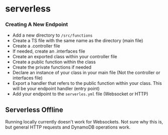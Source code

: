 # serverless

### Creating A New Endpoint

- Add a new directory to `/src/functions`
- Create a TS file with the same name as the directory (main file)
- Create a .controller file
- If needed, create an .interfaces file
- Create an exported class within your controller file
- Create a public function within the class
- Create the private functions if needed
- Declare an instance of your class in your main file (Not the controller or interfaces file)
- Export a handler that refers to the public function within your class. This will be your endpoint handler (entry point)
- Add your endpoint to the `serverles.yml` file (Websocket or HTTP)

## Serverless Offline

Running locally currently doesn't work for Websockets. Not sure why this is, but
general HTTP requests and DynamoDB operations work.
